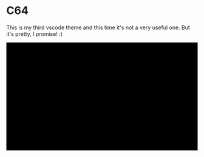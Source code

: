 # C64

This is my third vscode theme and this time it's not a very useful one. But it's pretty, I promise! :)

![Demo](https://raw.githubusercontent.com/perragnar/c64/master/images/demo.gif)
